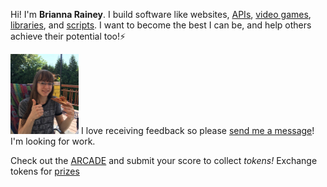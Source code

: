 Hi! I'm **Brianna Rainey**. I build software like websites, [APIs](https://github.com/tassaron/ttrpg-api), [video games](/arcade), [libraries](https://pypi.org/project/dnd-character/), and [scripts](https://gist.github.com/tassaron/a8ecfd6e30d1785f761a4124c8665b73). I want to become the best I can be, and help others achieve their potential too!⚡

[<picture><source srcset="/static/client/rainey_arcade/img/av.webp" type="image/webp"><img alt="photo of Brianna" src="/static/client/rainey_arcade/img/av.jpg" class="float-start pe-3 rounded center-cropped" style="height: 8rem;"></picture>](/blog) I&nbsp;love receiving feedback so please [send me a message](/contact)! I'm looking for work.

Check out the <a href="/arcade" class="btn arcade-text btn-secondary">ARCADE</a> and submit your score to collect _tokens!_ Exchange tokens for [prizes](/products)